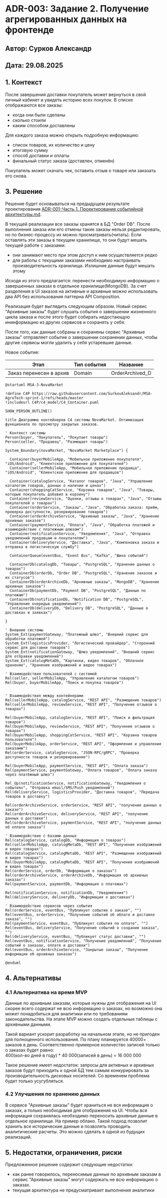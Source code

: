 # ADR-003: Задание 2. Получение агрегированных данных на фронтенде
## Автор: Сурков Александр
## Дата: 29.08.2025
## 1. Контекст
После завершения доставки покупатель может вернуться в свой личный кабинет и увидеть историю всех покупок.
В списке отображаются все заказы: 
- когда они были сделаны
- сколько стоили
- каким способом доставлены

Для каждого заказа можно открыть подробную информацию: 
- список товаров, их количество и цену
- итоговую сумму
- способ доставки и оплаты
- финальный статус заказа (доставлен, отменён)

Покупатель может скачать чек, оставить отзыв о товаре или заказать его снова.

## 3. Решение
Решение будет основываться на предыдущем результате проектирования [ADR-001-Часть 1. Проектирование событийной архитектуры.md](../Task1/ADR-001-%D0%A7%D0%B0%D1%81%D1%82%D1%8C%201.%20%D0%9F%D1%80%D0%BE%D0%B5%D0%BA%D1%82%D0%B8%D1%80%D0%BE%D0%B2%D0%B0%D0%BD%D0%B8%D0%B5%20%D1%81%D0%BE%D0%B1%D1%8B%D1%82%D0%B8%D0%B9%D0%BD%D0%BE%D0%B9%20%D0%B0%D1%80%D1%85%D0%B8%D1%82%D0%B5%D0%BA%D1%82%D1%83%D1%80%D1%8B.md).

В текущей реализации все заказы хранятся в БД "Order DB". После выполнения заказа или его отмены такие заказы нельзя редактировать, но по бизнес-процессу их можно просматривать(читать). Если оставлять эти заказы в текущем хранилище, то они будут мешать текущей работе с заказами:
- они занимают место при этом доступ к ним осуществляется редко
- для работы с текущими заказами необходимо настраивать производительность хранилища. Излишние данные будут мешать этому

Исходя из этого предлагается: перенести необходимую информацию о завершенных заказах в отдельное хранилище(MongoDB). За счет разделения в UI заказов на активные и архивные можно использовать два API без использования паттерна API Composition. 

Реализация будет выглядить следующим образом.
Новый сервис "Архивные заказы" будет слушать события о завершении жизненного цикла заказа и после этого будет собирать недостающую ининформацию из других сервисов и сохранять у себя.

После того, как данные собраны и сохранены сервис "Архивные заказы" отправляет событие о завершении сохранении данных, чтобы другие сервисы могли удалить у себя устаревшие данные.

Новое событие:

| Этап                    | Тип события  | Название        |
|-------------------------|--------------|-----------------|
| Заказ перенесен в архив | Domain       | OrderArchived_D |


```plantuml
@startuml MSA-3-NovaMarket

!define C4P https://raw.githubusercontent.com/SurkovAleksandr/MSA-AgroTech-sprint-1/refs/heads/master
!includeurl C4P/c4_model/C4_Container.puml

SHOW_PERSON_OUTLINE() 

title Диаграмма контейнеров C4 системы NovaMarket. Оптимизация функционала по просмотру закрытых заказов.

' Контекст системы
Person(buyer, "Покупатель", "Покупает товары")
Person(seller, "Продавец", "Размещает товары")

System_Boundary(novaMarket, "NovaMarket Marketplace") {
  
  Container(buyerMobileApp, "Мобильное приложение покупателя", "iOS/Android", "Клиентское приложение для покупателей")
  Container(sellerMobileApp, "Мобильное приложение продавца", "iOS/Android", "Клиентское приложение для продавцов")

  Container(catalogService, "Каталог товаров", "Java", "Управление каталогом товаров, данных о наличии и ценах")
  Container(shoppingCatService, "Корзина товаров", "Java", "Товары, которые покупатель добавил в корзину")
  Container(reviewService, "Оценки, отзывы о товарах", "Java", "Отзывы покупателей о товарах")
  Container(orderService, "Заказы", "Java", "Обработка заказа: приём, проверка доступности, резервирование товаров")
  Container(orderArchiveService, "Архивные заказы", "Java", "Хранение архивных заказов")
  Container(paymentService, "Оплата", "Java", "Обработка платежей и взаимодействие с платежным шлюзом")
  Container(notificationService, "Уведомления", "Java", "Отправка уведомлений продавцам и покупателям")
  Container(deliveryService, "Доставка", "Java", "Компоновка заказа и отправка в логистическую службу")

  ContainerQueue(eventBus, "Event Bus", "Kafka", "Шина событий")

  ContainerDb(catalogDb, "Товары", "PostgreSQL", "Хранение данных о товарах")
  ContainerDb(orderDb, "Order DB", "PostgreSQL", "Хранение заказов и их статусов")
  ContainerDb(orderArchiveDb, "Архивные заказы", "MongoDB", "Хранение архивных заказов")
  ContainerDb(paymentDb, "Payment DB", "PostgreSQL", "Данные по платежам")
  ContainerDb(notificationDb, "Notification DB", "PostgreSQL", "Управление очередью уведомлений")
  ContainerDb(deliveryDb, "Delivery DB", "PostgreSQL", "Данные о доставках и заявках")

}

' Внешние системы
System_Ext(paymentGateway, "Платежный шлюз", "Внешний сервис для обработки платежей")
System_Ext(logisticsProvider, "Логистический провайдер", "Сторонний сервис для доставки товаров")
System_Ext(notificationGateway, "Шлюз уведомлений", "Внешний сервис для отправки уведомлений")
System_Ext(catalogMetaDb, "Картинки, видео товаров", "Облачное хранение", "Хранение изображений и видео товарах")

' Взаимодействия пользователей с системой
Rel(seller, sellerMobileApp, "Управление каталогом товаров")
Rel(buyer, buyerMobileApp, "Поиск и покупка товаров")


' Взаимодействия между контейнерами
Rel(sellerMobileApp, catalogService, "REST API", "Размещение товаров")
Rel(sellerMobileApp, reviewService, "REST API", "Получение отзывов о товарах")

Rel(buyerMobileApp, catalogService, "REST API", "Поиск и фильтрация товаров")
Rel(buyerMobileApp, reviewService, "REST API", "Получение отзывов о товарах")
Rel(buyerMobileApp, shoppingCatService, "REST API", "Корзина товаров пользователя")
Rel(buyerMobileApp, orderService, "REST API", "Оформление и управление заказами")
Rel(orderService, catalogService, "JSON-RPC/gRPC", "Проверка доступности товаров и резервирование")

Rel(buyerMobileApp, paymentService, "REST API", "Оплата заказа")
Rel(paymentService, paymentGateway, "Оплата товаров", "Оплата заказа через платёжный шлюз")

Rel_Up(notificationService, notificationGateway, "Уведомления о событиях", "Отправка email/SMS/Push уведомлений")
Rel(deliveryService, logisticsProvider, "Доставка товаров", "Передача товаров в доставку")

Rel(orderArchiveService, orderService, "REST API", "получение данных о заказе")
Rel(orderArchiveService, deliveryService, "REST API", "получение данных о доставке")
Rel(orderArchiveService, paymentService, "REST API", "получение данных об оплате заказа")

' Взаимодействие с базами данных
Rel(catalogService, catalogDb, "Информация о товарах")
Rel(sellerMobileApp, catalogMetaDb, "REST API", "Получение изображений и видео товарах")
Rel(catalogService, catalogMetaDb, "REST API", "Размещение изображений и видео товарах")
Rel(buyerMobileApp, catalogMetaDb, "REST API", "Получение изображений и видео товарах")
Rel(orderService, orderDb, "Информация о заказах")
Rel(orderArchiveService, orderArchiveDb, "Информация об архивных заказах")
Rel(paymentService, paymentDb, "Информация о платежах")

Rel(notificationService, notificationDb, "Уведомления")
Rel(deliveryService, deliveryDb, "Информация о доставках")

' Взаимодействие сервисов через события
Rel(orderService, eventBus, "Публикует событие о заказе", "")
Rel(eventBus, orderService, "Получение событий об облате и доставке заказа", "")
Rel(paymentService, eventBus, "Публикует события по оплате", "")
Rel(eventBus, deliveryService, "Получение событий о создании заказа", "")
Rel(deliveryService, eventBus, "Публикует статус доставки", "")
Rel(eventBus, notificationService, "Получение уведомлений", "Получение событий о заказах, оплате и доставки")
Rel(eventBus, orderArchiveService, "Закрытые заказы", "Получение информации об архивных заказах")

@enduml
```

## 4. Альтернативы
### 4.1 Альтернатива на время MVP
Данные по архивным заказам, которые нужны для отображения на UI скорее всего содержат не всю информацию о заказах, но возможно она может понадобиться для аналитики или по требованиям законодательства. 
На этапе MVP можно создать отдельные таблицы с архивными данными.

Такой вариант ускорит разработку на начальном этапе, но не пригоден для полноценного использования.
По плану планируется 40000+ заказов в день. Соответственно примерное количество записей только о заказах будет равно:  
400(кол-во дней в году) * 40 000(записей в день) = 16 000 000

Такое решение имеет недостаток: запросы для активных и архивных заказов будут приходить к одной БД тем самым конкурировать за производительность дисковых носителей. Со временем проблема будет только усугубляться.  

### 4.2 Улучшения по хранению данных
В сервисе "Архивные заказы" будет храниться не вся информация о заказах, а только необходимая для отображения на UI. Чтобы вся информация сохранялась необходимо переносить архивные данные в отдельное хранилище. На пример облако. Такой подход позволит хранить все исторические данные и позволять проводить аналитические расчеты. Это можно сделать в одной из будущих реализаций.

## 5. Недостатки, ограничения, риски
Предложенное решение содержит следующие недостатки:
- как ранее говорилось, переносимые данные по архивным заказам в сервис "Архивные заказы" могут содержать не всю информацию о заказах. 
- текущая архитектура не предусматривает выполнения аналитики

